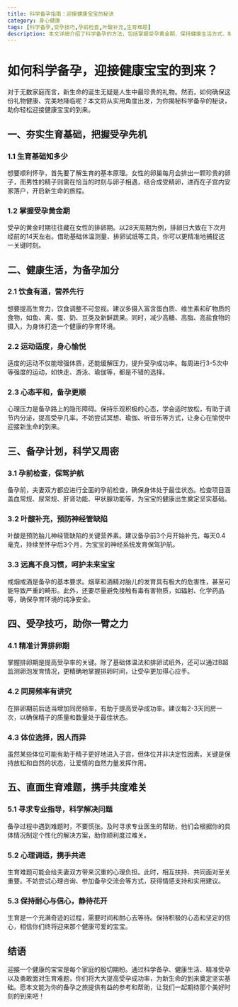 ```yaml
---
title: 科学备孕指南：迎接健康宝宝的秘诀
category: 身心健康
tags: [科学备孕,受孕技巧,孕前检查,叶酸补充,生育难题]
description: 本文详细介绍了科学备孕的方法，包括掌握受孕黄金期、保持健康生活方式、制定周密的备孕计划、运用受孕技巧以及勇敢面对生育难题等内容，旨在帮助夫妻提高受孕成功率，迎接健康宝宝的到来。
---
```


# 如何科学备孕，迎接健康宝宝的到来？

对于无数家庭而言，新生命的诞生无疑是人生中最珍贵的礼物。然而，如何确保这份礼物健康、完美地降临呢？本文将从实用角度出发，为你揭秘科学备孕的秘诀，助你轻松迎接健康宝宝的到来。

## 一、夯实生育基础，把握受孕先机

### 1.1 生育基础知多少
想要顺利怀孕，首先要了解生育的基本原理。女性的卵巢每月会排出一颗珍贵的卵子，而男性的精子则需在恰当的时刻与卵子相遇，结合成受精卵，进而在子宫内安家落户，开启新生命的旅程。

### 1.2 掌握受孕黄金期
受孕的黄金时期往往藏在女性的排卵期。以28天周期为例，排卵日大致在下次月经前的14天左右。借助基础体温测量、排卵试纸等工具，你可以更精准地捕捉这一关键时刻。

## 二、健康生活，为备孕加分

### 2.1 饮食有道，营养先行
想要提高生育力，饮食调整不可忽视。建议多摄入富含蛋白质、维生素和矿物质的食物，如鱼、禽、蛋、奶、豆类及新鲜蔬果。同时，减少高糖、高脂、高盐食物的摄入，为身体打造一个健康的孕育环境。

### 2.2 运动适度，身心愉悦
适度的运动不仅能增强体质，还能缓解压力，提升受孕成功率。每周进行3-5次中等强度的运动，如快走、游泳、瑜伽等，都是不错的选择。

### 2.3 心态平和，备孕更顺
心理压力是备孕路上的隐形障碍。保持乐观积极的心态，学会适时放松，有助于调节内分泌，提高受孕几率。不妨尝试冥想、瑜伽、听音乐等方式，让身心在愉悦中迎接新生命的到来。

## 三、备孕计划，科学又周密

### 3.1 孕前检查，保驾护航
备孕前，夫妻双方都应进行全面的孕前检查，确保身体处于最佳状态。检查项目涵盖血常规、尿常规、肝肾功能、甲状腺功能等，为宝宝的健康出生奠定坚实基础。

### 3.2 叶酸补充，预防神经管缺陷
叶酸是预防胎儿神经管缺陷的关键营养素。建议备孕前3个月开始补充，每天0.4毫克，持续至怀孕后3个月，为宝宝的神经系统发育保驾护航。

### 3.3 远离不良习惯，呵护未来宝宝
戒烟戒酒是备孕的基本要求。烟草和酒精对胎儿的发育具有极大的危害性，甚至可能导致严重的畸形。此外，还要尽量避免接触有毒有害物质，如辐射、化学药品等，确保孕育环境的纯净安全。

## 四、受孕技巧，助你一臂之力

### 4.1 精准计算排卵期
掌握排卵期是提高受孕率的关键。除了基础体温法和排卵试纸外，还可以通过B超监测卵泡发育情况，更精确地掌握排卵时间，让受孕更加得心应手。

### 4.2 同房频率有讲究
在排卵期前后适当增加同房频率，有助于提高受孕成功率。建议每2-3天同房一次，以确保精子的质量和数量处于最佳状态。

### 4.3 体位选择，因人而异
虽然某些体位可能有助于精子更好地进入子宫，但体位并非决定性因素。关键是保持放松和自然的状态，让爱情的自然力量发挥作用。

## 五、直面生育难题，携手共度难关

### 5.1 寻求专业指导，科学解决问题
备孕过程中遇到难题时，不要慌张。及时寻求专业医生的帮助，他们会根据你的具体情况制定个性化的解决方案，助你顺利度过难关。

### 5.2 心理调适，携手共进
生育难题可能会给夫妻双方带来沉重的心理负担。此时，相互扶持、共同面对至关重要。不妨尝试心理咨询、参加备孕交流会等方式，获得情感支持和实用建议。

### 5.3 保持耐心与信心，静待花开
生育是一个充满奇迹的过程，需要时间和耐心去等待。保持积极的心态和坚定的信心，相信你们终将迎来那个健康可爱的宝宝。

## 结语

迎接一个健康的宝宝是每个家庭的殷切期盼。通过科学备孕、健康生活、精准受孕以及勇敢面对生育难题，你们将大大提高受孕成功率，为新生命的到来奠定坚实基础。愿本文能为你的备孕之旅提供有益的参考和帮助，让我们一起期待那个美好时刻的到来吧！